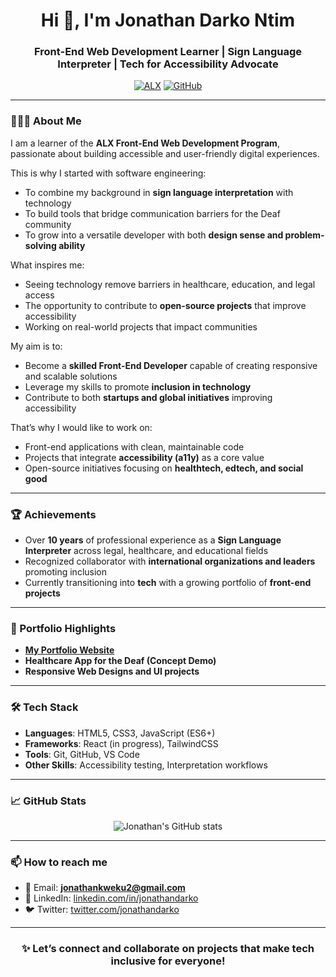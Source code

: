 <!-- GitHub Profile README -->

<h1 align="center">Hi 👋, I'm Jonathan Darko Ntim</h1>
<h3 align="center">Front-End Web Development Learner | Sign Language Interpreter | Tech for Accessibility Advocate</h3 
                                                                                                                    
---

<div align="center">
  
[![ALX](https://img.shields.io/badge/ALX-Software%20Engineering-blue?style=for-the-badge)](https://www.alxafrica.com)
[![GitHub](https://img.shields.io/badge/GitHub-Follow-black?style=for-the-badge&logo=github)](https://github.com/JonathanD250)

</div>

---

### 👨🏾‍💻 About Me  
I am a learner of the **ALX Front-End Web Development Program**, passionate about building accessible and user-friendly digital experiences.  

This is why I started with software engineering:  
- To combine my background in **sign language interpretation** with technology  
- To build tools that bridge communication barriers for the Deaf community  
- To grow into a versatile developer with both **design sense and problem-solving ability**  

What inspires me:  
- Seeing technology remove barriers in healthcare, education, and legal access  
- The opportunity to contribute to **open-source projects** that improve accessibility  
- Working on real-world projects that impact communities  

My aim is to:  
- Become a **skilled Front-End Developer** capable of creating responsive and scalable solutions  
- Leverage my skills to promote **inclusion in technology**  
- Contribute to both **startups and global initiatives** improving accessibility  

That’s why I would like to work on:  
- Front-end applications with clean, maintainable code  
- Projects that integrate **accessibility (a11y)** as a core value  
- Open-source initiatives focusing on **healthtech, edtech, and social good**  

---

### 🏆 Achievements  
- Over **10 years** of professional experience as a **Sign Language Interpreter** across legal, healthcare, and educational fields  
- Recognized collaborator with **international organizations and leaders** promoting inclusion  
- Currently transitioning into **tech** with a growing portfolio of **front-end projects**  

---

### 📂 Portfolio Highlights  
- **[My Portfolio Website](https://jonathandarko.com/)**  
- **Healthcare App for the Deaf (Concept Demo)**  
- **Responsive Web Designs and UI projects**  

---

### 🛠️ Tech Stack  
- **Languages**: HTML5, CSS3, JavaScript (ES6+)  
- **Frameworks**: React (in progress), TailwindCSS  
- **Tools**: Git, GitHub, VS Code  
- **Other Skills**: Accessibility testing, Interpretation workflows  

---

### 📈 GitHub Stats  
<p align="center">
  <img src="https://github-readme-stats.vercel.app/api?username=yourusername&show_icons=true&theme=radical" alt="Jonathan's GitHub stats" />
</p>

---

### 📫 How to reach me  
- 📧 Email: **jonathankweku2@gmail.com**  
- 💼 LinkedIn: [linkedin.com/in/jonathandarko](https://www.linkedin.com/in/jonathan-ntim-3140a5364/)  
- 🐦 Twitter: [twitter.com/jonathandarko](https://x.com/JoeKay25)  

---

<h3 align="center">✨ Let’s connect and collaborate on projects that make tech inclusive for everyone!</h3>

